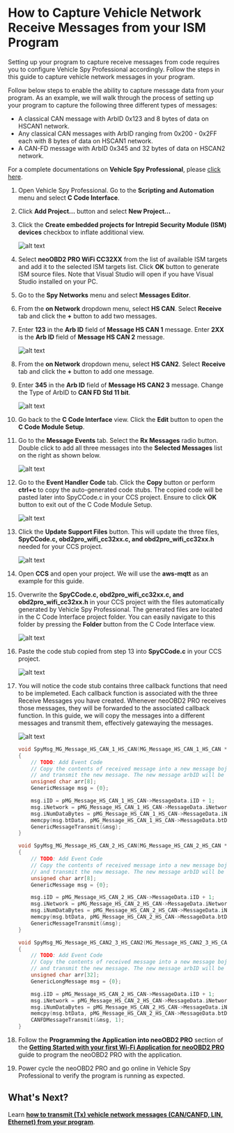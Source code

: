 # How to Capture Vehicle Network Receive Messages from your ISM Program

Setting up your program to capture receive messages from code requires you to configure Vehicle Spy Professional accordingly. Follow the steps in this guide to capture vehicle network messages in your program.

Follow below steps to enable the ability to capture message data from your program. As an example, we will walk through the process of setting up your program to capture the following three different types of messages:

* A classical CAN message with ArbID 0x123 and 8 bytes of data on HSCAN1 network.
* Any classical CAN messages with ArbID ranging from 0x200 - 0x2FF each with 8 bytes of data on HSCAN1 network.
* A CAN-FD message with ArbID 0x345 and 32 bytes of data on HSCAN2 network.

For a complete documentations on **Vehicle Spy Professional**, please [click here](https://cdn.intrepidcs.net/support/VehicleSpy/vehiclespyhelpdoc.html).

1. Open Vehicle Spy Professional. Go to the **Scripting and Automation** menu and select **C Code Interface**. 

2. Click **Add Project...** button and select **New Project...**

3. Click the **Create embedded projects for Intrepid Security Module (ISM) devices** checkbox to inflate additional view.

	![alt text](../images/16-New_WiFi_CCIF_Project.PNG "Vehicle Spy create new CCIF Project")

4. Select **neoOBD2 PRO WiFi CC32XX** from the list of available ISM targets and add it to the selected ISM targets list. Click **OK** button to generate ISM source files. Note that Visual Studio will open if you have Visual Studio installed on your PC.

5. Go to the **Spy Networks** menu and select **Messages Editor**.

6. From the **on Network** dropdown menu, select **HS CAN**. Select **Receive** tab and click the **+** button to add two messages.

7. Enter **123** in the **Arb ID** field of **Message HS CAN 1** message. Enter **2XX** is the **Arb ID** field of **Message HS CAN 2** message.

	![alt text](../images/34-add_rx_msgs_1.PNG "Add classical CAN messages to HSCAN1 Network")

8. From the **on Network** dropdown menu, select **HS CAN2**. Select **Receive** tab and click the **+** button to add one message.

9. Enter **345** in the **Arb ID** field of **Message HS CAN2 3** message. Change the Type of ArbID to **CAN FD Std 11 bit**.

	![alt text](../images/35-add_rx_msgs_2.PNG "Add CAN-FD messages to HSCAN2 Network")

10. Go back to the **C Code Interface** view. Click the **Edit** button to open the **C Code Module Setup**.

11. Go to the **Message Events** tab. Select the **Rx Messages** radio button. Double click to add all three messages into the **Selected Messages** list on the right as shown below.

	![alt text](../images/36-cccif_module_setup_1.PNG "Add Rx Message events")
	
12. Go to the **Event Handler Code** tab. Click the **Copy** button or perform **ctrl+c** to copy the auto-generated code stubs. The copied code will be pasted later into SpyCCode.c in your CCS project. Ensure to click **OK** button to exit out of the C Code Module Setup.

	![alt text](../images/37-cccif_module_setup_2.PNG "Copy generated event handler code")	
	
13. Click the **Update Support Files** button. This will update the three files, **SpyCCode.c, obd2pro_wifi_cc32xx.c, and obd2pro_wifi_cc32xx.h** needed for your CCS project.
	
	![alt text](../images/38-cccif_module_setup_3.PNG "Update generated source files")	

14. Open **CCS** and open your project. We will use the **aws-mqtt** as an example for this guide.

15. Overwrite the **SpyCCode.c, obd2pro_wifi_cc32xx.c, and obd2pro_wifi_cc32xx.h** in your CCS project with the files automatically generated by Vehicle Spy Professional. The generated files are located in the C Code Interface project folder. You can easily navigate to this folder by pressing the **Folder** button from the C Code Interface view.

	![alt text](../images/39-copy_paste_autogen_files.PNG "Overwrite generated files in CCS")	
	
16. Paste the code stub copied from step 13 into **SpyCCode.c** in your CCS project.
	
	![alt text](../images/40-spyccode_code_stub.PNG "Paste the Receive Message event handler code stub")	
	
17. You will notice the code stub contains three callback functions that need to be implemeted. Each callback function is associated with the three Receive Messages you have created. Whenever neoOBD2 PRO receives those messages, they will be forwarded to the associated callback function. In this guide, we will copy the messages into a different messages and transmit them, effectively gatewaying the messages.

	![alt text](../images/41-spyccode_code_stub.PNG "Receive Message event handler function implementation")
	
	```c
    void SpyMsg_MG_Message_HS_CAN_1_HS_CAN(MG_Message_HS_CAN_1_HS_CAN * pMG_Message_HS_CAN_1_HS_CAN)
    {
        // TODO: Add Event Code
        // Copy the contents of received message into a new message boject. Increment arbID by 1
        // and transmit the new message. The new message arbID will be 0x123 + 1 = 0x124
        unsigned char arr[8];
        GenericMessage msg = {0};
    
        msg.iID = pMG_Message_HS_CAN_1_HS_CAN->MessageData.iID + 1;
        msg.iNetwork = pMG_Message_HS_CAN_1_HS_CAN->MessageData.iNetwork;
        msg.iNumDataBytes = pMG_Message_HS_CAN_1_HS_CAN->MessageData.iNumDataBytes;
        memcpy(msg.btData, pMG_Message_HS_CAN_1_HS_CAN->MessageData.btData, sizeof(arr));
        GenericMessageTransmit(&msg);
    }
    
    void SpyMsg_MG_Message_HS_CAN_2_HS_CAN(MG_Message_HS_CAN_2_HS_CAN * pMG_Message_HS_CAN_2_HS_CAN)
    {
        // TODO: Add Event Code
        // Copy the contents of received message into a new message boject. Increment arbID by 1
        // and transmit the new message. The new message arbID will be 0x2XX + 1
        unsigned char arr[8];
        GenericMessage msg = {0};
    
        msg.iID = pMG_Message_HS_CAN_2_HS_CAN->MessageData.iID + 1;
        msg.iNetwork = pMG_Message_HS_CAN_2_HS_CAN->MessageData.iNetwork;
        msg.iNumDataBytes = pMG_Message_HS_CAN_2_HS_CAN->MessageData.iNumDataBytes;
        memcpy(msg.btData, pMG_Message_HS_CAN_2_HS_CAN->MessageData.btData, sizeof(arr));
        GenericMessageTransmit(&msg);
    }
    
    void SpyMsg_MG_Message_HS_CAN2_3_HS_CAN2(MG_Message_HS_CAN2_3_HS_CAN2 * pMG_Message_HS_CAN2_3_HS_CAN2)
    {
        // TODO: Add Event Code
        // Copy the contents of received message into a new message boject. Increment arbID by 1
        // and transmit the new message. The new message arbID will be 0x345 + 1 = 0x346
        unsigned char arr[32];
        GenericLongMessage msg = {0};
    
        msg.iID = pMG_Message_HS_CAN_2_HS_CAN->MessageData.iID + 1;
        msg.iNetwork = pMG_Message_HS_CAN_2_HS_CAN->MessageData.iNetwork;
        msg.iNumDataBytes = pMG_Message_HS_CAN_2_HS_CAN->MessageData.iNumDataBytes;
        memcpy(msg.btData, pMG_Message_HS_CAN_2_HS_CAN->MessageData.btData, sizeof(arr));
        CANFDMessageTransmit(&msg, 1);
    }
	```

18. Follow the **Programming the Application into neoOBD2 PRO** section of the **[Getting Started with your first Wi-Fi Application for neoOBD2 PRO](OBD2PRO_WIFI_DEVELOP_FIRST_IOT_APP_GUIDE.md)** guide to program the neoOBD2 PRO with the application. 

19. Power cycle the neoOBD2 PRO and go online in Vehicle Spy Professional to verify the program is running as expected.

## What's Next?

Learn **[how to transmit (Tx) vehicle network messages (CAN/CANFD, LIN, Ethernet) from your program](OBD2PRO_ISM_TX_MSG_GUIDE.md)**. 
